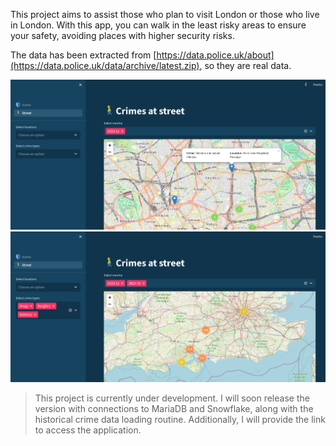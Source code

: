 This project aims to assist those who plan to visit London or those who live in London. With this app, you can walk in the least risky areas to ensure your safety, avoiding places with higher security risks.

The data has been extracted from [https://data.police.uk/about](https://data.police.uk/data/archive/latest.zip), so they are real data.

![Page Street](page_street.png)
![Page Street Crimes Selected](page_street_crimes_selected.png)

> This project is currently under development. I will soon release the version with connections to MariaDB and Snowflake, along with the historical crime data loading routine. Additionally, I will provide the link to access the application.
